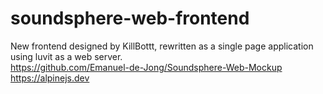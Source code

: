 # soundsphere-web-frontend
 New frontend designed by KillBottt, rewritten as a single page application using luvit as a web server.  
 https://github.com/Emanuel-de-Jong/Soundsphere-Web-Mockup  
 https://alpinejs.dev  
